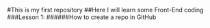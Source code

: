 #This is my first repository
##Here I will learn some Front-End coding
###Lesson 1:
######How to create a repo in GitHub
